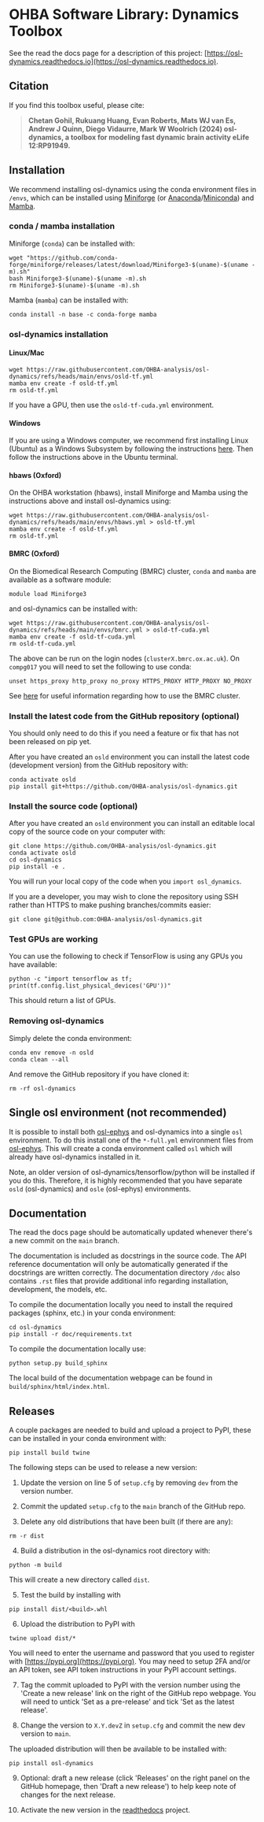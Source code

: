 # OHBA Software Library: Dynamics Toolbox

See the read the docs page for a description of this project: [https://osl-dynamics.readthedocs.io](https://osl-dynamics.readthedocs.io).

## Citation

If you find this toolbox useful, please cite:

> **Chetan Gohil, Rukuang Huang, Evan Roberts, Mats WJ van Es, Andrew J Quinn, Diego Vidaurre, Mark W Woolrich (2024) osl-dynamics, a toolbox for modeling fast dynamic brain activity eLife 12:RP91949.**

## Installation

We recommend installing osl-dynamics using the conda environment files in `/envs`, which can be installed using [Miniforge](https://conda-forge.org/download/) (or [Anaconda](https://www.anaconda.com/docs/getting-started/anaconda/install)/[Miniconda](https://www.anaconda.com/docs/getting-started/miniconda/install)) and [Mamba](https://mamba.readthedocs.io/en/latest/installation/mamba-installation.html).

### conda / mamba installation

Miniforge (`conda`) can be installed with:
```
wget "https://github.com/conda-forge/miniforge/releases/latest/download/Miniforge3-$(uname)-$(uname -m).sh"
bash Miniforge3-$(uname)-$(uname -m).sh
rm Miniforge3-$(uname)-$(uname -m).sh
```

Mamba (`mamba`) can be installed with:
```
conda install -n base -c conda-forge mamba
```

### osl-dynamics installation

#### Linux/Mac
```
wget https://raw.githubusercontent.com/OHBA-analysis/osl-dynamics/refs/heads/main/envs/osld-tf.yml
mamba env create -f osld-tf.yml
rm osld-tf.yml
```
If you have a GPU, then use the `osld-tf-cuda.yml` environment.

#### Windows

If you are using a Windows computer, we recommend first installing Linux (Ubuntu) as a Windows Subsystem by following the instructions [here](https://ubuntu.com/wsl). Then follow the instructions above in the Ubuntu terminal.

#### hbaws (Oxford)

On the OHBA workstation (hbaws), install Miniforge and Mamba using the instructions above and install osl-dynamics using:
```
wget https://raw.githubusercontent.com/OHBA-analysis/osl-dynamics/refs/heads/main/envs/hbaws.yml > osld-tf.yml
mamba env create -f osld-tf.yml
rm osld-tf.yml
```

#### BMRC (Oxford)

On the Biomedical Research Computing (BMRC) cluster, `conda` and `mamba` are available as a software module:
```
module load Miniforge3
```
and osl-dynamics can be installed with:
```
wget https://raw.githubusercontent.com/OHBA-analysis/osl-dynamics/refs/heads/main/envs/bmrc.yml > osld-tf-cuda.yml
mamba env create -f osld-tf-cuda.yml
rm osld-tf-cuda.yml
```
The above can be run on the login nodes (`clusterX.bmrc.ox.ac.uk`). On `compg017` you will need to set the following to use conda:
```
unset https_proxy http_proxy no_proxy HTTPS_PROXY HTTP_PROXY NO_PROXY
```

See [here](https://github.com/OHBA-analysis/osl-dynamics/blob/main/doc/using_bmrc.rst) for useful information regarding how to use the BMRC cluster.

### Install the latest code from the GitHub repository (optional)

You should only need to do this if you need a feature or fix that has not been released on pip yet.

After you have created an `osld` environment you can install the latest code (development version) from the GitHub repository with:
```
conda activate osld
pip install git+https://github.com/OHBA-analysis/osl-dynamics.git
```

### Install the source code (optional)

After you have created an `osld` environment you can install an editable local copy of the source code on your computer with:
```
git clone https://github.com/OHBA-analysis/osl-dynamics.git
conda activate osld
cd osl-dynamics
pip install -e .
```
You will run your local copy of the code when you `import osl_dynamics`.

If you are a developer, you may wish to clone the repository using SSH rather than HTTPS to make pushing branches/commits easier:
```
git clone git@github.com:OHBA-analysis/osl-dynamics.git
```

### Test GPUs are working

You can use the following to check if TensorFlow is using any GPUs you have available:
```
python -c "import tensorflow as tf; print(tf.config.list_physical_devices('GPU'))"
```
This should return a list of GPUs.

### Removing osl-dynamics

Simply delete the conda environment:
```
conda env remove -n osld
conda clean --all
```
And remove the GitHub repository if you have cloned it:
```
rm -rf osl-dynamics
```

## Single osl environment (not recommended)

It is possible to install both [osl-ephys](https://github.com/OHBA-analysis/osl-ephys) and osl-dynamics into a single `osl` environment. To do this install one of the `*-full.yml` environment files from [osl-ephys](https://github.com/OHBA-analysis/osl-ephys). This will create a conda environment called `osl` which will already have osl-dynamics installed in it.

Note, an older version of osl-dynamics/tensorflow/python will be installed if you do this. Therefore, it is highly recommended that you have separate `osld` (osl-dynamics) and `osle` (osl-ephys) environments.

## Documentation

The read the docs page should be automatically updated whenever there's a new commit on the `main` branch.

The documentation is included as docstrings in the source code. The API reference documentation will only be automatically generated if the docstrings are written correctly. The documentation directory `/doc` also contains `.rst` files that provide additional info regarding installation, development, the models, etc.

To compile the documentation locally you need to install the required packages (sphinx, etc.) in your conda environment:
```
cd osl-dynamics
pip install -r doc/requirements.txt
```
To compile the documentation locally use:
```
python setup.py build_sphinx
```
The local build of the documentation webpage can be found in `build/sphinx/html/index.html`.

## Releases

A couple packages are needed to build and upload a project to PyPI, these can be installed in your conda environment with:

```
pip install build twine
```

The following steps can be used to release a new version:

1. Update the version on line 5 of `setup.cfg` by removing `dev` from the version number.

2. Commit the updated `setup.cfg` to the `main` branch of the GitHub repo.

3. Delete any old distributions that have been built (if there are any):
```
rm -r dist
```

4. Build a distribution in the osl-dynamics root directory with:
```
python -m build
```
This will create a new directory called `dist`.

5. Test the build by installing with
```
pip install dist/<build>.whl
```

6. Upload the distribution to PyPI with
```
twine upload dist/*
```
You will need to enter the username and password that you used to register with [https://pypi.org](https://pypi.org). You may need to setup 2FA and/or an API token, see API token instructions in your PyPI account settings.

7. Tag the commit uploaded to PyPI with the version number using the 'Create a new release' link on the right of the GitHub repo webpage. You will need to untick 'Set as a pre-release' and tick 'Set as the latest release'.

8. Change the version to `X.Y.devZ` in `setup.cfg` and commit the new dev version to `main`.

The uploaded distribution will then be available to be installed with:
```
pip install osl-dynamics
```

9. Optional: draft a new release (click 'Releases' on the right panel on the GitHub homepage, then 'Draft a new release') to help keep note of changes for the next release.

10. Activate the new version in the [readthedocs](https://readthedocs.org/projects/osl-dynamics) project.
